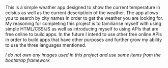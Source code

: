 This is a simple weather app designed to show the current temperature in celsius as well as the current descriptioin of the weather. The app allows you to search by city names in order to get the weather you are looking for. My reasoning for completing this project is to
familiarise myself with using simple HTML/CSS/JS as well as introducing myself to using APIs that are free online to build apps. In the future I intend to use other free online APIs in order to build apps that have other purposes and further grow my ability to use
the three languages mentioned.

*I do not own any images used in this project and use some items from the bootstrap framework*

